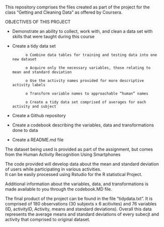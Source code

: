 This repository comprises the files created as part of the project for the class “Getting and Cleaning Data” as offered by Coursera. 

OBJECTIVES OF THIS PROJECT
-	Demonstrate an ability to collect, work with, and clean a data set with skills that were taught during this course
-	Create a tidy data set

              o	Combine data tables for training and testing data into one new dataset
              
              o	Acquire only the necessary variables, those relating to mean and standard deviation
              
              o	Use the activity names provided for more descriptive activity labels
              
              o	Transform variable names to approachable “human” names
              
              o	Create a tidy data set comprised of averages for each activity and subject
              
-	Create a Github repository
-	Create a codebook describing the variables, data and transformations done to data

-	Create a README.md file

The dataset being used is provided as part of the assignment, but comes from the Human Activity Recognition Using Smartphones

The code provided will develop data about the mean and standard deviation of users while participating in various activities.  
It can be easily processed using Rstudio for the R statistical Project. 

Additional information about the variables, data, and transformations is made available to you through the codebook.MD file. 

The final product of the project can be found in the file “tidydata.txt”. It is comprised of 180 observations (30 subjexts x 6 acitivites) and 76 variables (ID, activityID, Activity, means and standard deviations). Overall this data represents the average means and standard deviations of every subecjt and activity that comprised to original dataset.

